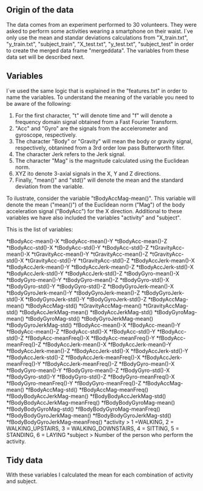 Origin of the data
--------------------
The data comes from an experiment performed to 30 volunteers. They were asked to perform some activities wearing a smartphone on their waist. 
I´ve only use the mean and standar deviations calculations from "X_train.txt", "y_train.txt", "subject_train", "X_test.txt", "y_test.txt", "subject_test" 
in order to create the merged data frame "mergeddata". The variables from these data set will be described next.

Variables
--------------------
I´ve used the same logic that is explained in the "features.txt" in order to name the variables. To understand the meaning of the variable you need to be aware of the following:
1. For the first character, "t" will denote time and "f" will denote a frequency domain signal obtained from a Fast Fourier Transform.
2. "Acc" and "Gyro" are the signals from the accelerometer and gyroscope, respectively.
3. The character "Body" or "Gravity" will mean the body or gravity signal, respectively, obtanined from a 3rd order low pass Butterworth filter.
4. The character Jerk refers to the Jerk signal.
5. The character "Mag" is the magnitude calculated using the Euclidean norm.
6. XYZ ito denote 3-axial signals in the X, Y and Z directions.
7. Finally, "mean()" and "std()" will denote the mean and the standard deviation from the variable.

To ilustrate, consider the variable "tBodyAccMag-mean()". This variable will denote the mean ("mean()") of the Euclidean norm ("Mag") of the body acceleration signal ("BodyAcc")
for the X direction. Additional to these variables we have also included the variables "activity" and "subject".

This is the list of variables:

*tBodyAcc-mean()-X
*tBodyAcc-mean()-Y
*tBodyAcc-mean()-Z
*tBodyAcc-std()-X
*tBodyAcc-std()-Y
*tBodyAcc-std()-Z
*tGravityAcc-mean()-X
*tGravityAcc-mean()-Y
*tGravityAcc-mean()-Z
*tGravityAcc-std()-X
*tGravityAcc-std()-Y
*tGravityAcc-std()-Z
*tBodyAccJerk-mean()-X
*tBodyAccJerk-mean()-Y
*tBodyAccJerk-mean()-Z
*tBodyAccJerk-std()-X
*tBodyAccJerk-std()-Y
*tBodyAccJerk-std()-Z
*tBodyGyro-mean()-X
*tBodyGyro-mean()-Y
*tBodyGyro-mean()-Z
*tBodyGyro-std()-X
*tBodyGyro-std()-Y
*tBodyGyro-std()-Z
*tBodyGyroJerk-mean()-X
*tBodyGyroJerk-mean()-Y
*tBodyGyroJerk-mean()-Z
*tBodyGyroJerk-std()-X
*tBodyGyroJerk-std()-Y
*tBodyGyroJerk-std()-Z
*tBodyAccMag-mean()
*tBodyAccMag-std()
*tGravityAccMag-mean()
*tGravityAccMag-std()
*tBodyAccJerkMag-mean()
*tBodyAccJerkMag-std()
*tBodyGyroMag-mean()
*tBodyGyroMag-std()
*tBodyGyroJerkMag-mean()
*tBodyGyroJerkMag-std()
*fBodyAcc-mean()-X
*fBodyAcc-mean()-Y
*fBodyAcc-mean()-Z
*fBodyAcc-std()-X
*fBodyAcc-std()-Y
*fBodyAcc-std()-Z
*fBodyAcc-meanFreq()-X
*fBodyAcc-meanFreq()-Y
*fBodyAcc-meanFreq()-Z
*fBodyAccJerk-mean()-X
*fBodyAccJerk-mean()-Y
*fBodyAccJerk-mean()-Z
*fBodyAccJerk-std()-X
*fBodyAccJerk-std()-Y
*fBodyAccJerk-std()-Z
*fBodyAccJerk-meanFreq()-X
*fBodyAccJerk-meanFreq()-Y
*fBodyAccJerk-meanFreq()-Z
*fBodyGyro-mean()-X
*fBodyGyro-mean()-Y
*fBodyGyro-mean()-Z
*fBodyGyro-std()-X
*fBodyGyro-std()-Y
*fBodyGyro-std()-Z
*fBodyGyro-meanFreq()-X
*fBodyGyro-meanFreq()-Y
*fBodyGyro-meanFreq()-Z
*fBodyAccMag-mean()
*fBodyAccMag-std()
*fBodyAccMag-meanFreq()
*fBodyBodyAccJerkMag-mean()
*fBodyBodyAccJerkMag-std()
*fBodyBodyAccJerkMag-meanFreq()
*fBodyBodyGyroMag-mean()
*fBodyBodyGyroMag-std()
*fBodyBodyGyroMag-meanFreq()
*fBodyBodyGyroJerkMag-mean()
*fBodyBodyGyroJerkMag-std()
*fBodyBodyGyroJerkMag-meanFreq()
*activity > 1 =WALKING, 2 = WALKING_UPSTAIRS, 3 = WALKING_DOWNSTAIRS, 4 = SITTING, 5 = STANDING, 6 = LAYING
*subject > Number of the person who perform the activity.

Tidy data
--------------------
With these variables I calculated the mean for each combination of activity and subject.
